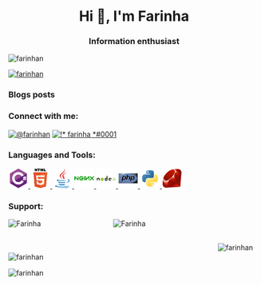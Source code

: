 <h1 align="center">Hi 👋, I'm Farinha</h1>
<h3 align="center">Information enthusiast</h3>

<p align="left"> <img src="https://komarev.com/ghpvc/?username=farinhan&label=Profile%20views&color=0e75b6&style=flat" alt="farinhan" /> </p>

<p align="left"> <a href="https://github.com/ryo-ma/github-profile-trophy"><img src="https://github-profile-trophy.vercel.app/?username=farinhan" alt="farinhan" /></a> </p>

### Blogs posts
<!-- BLOG-POST-LIST:START -->
<!-- BLOG-POST-LIST:END -->

<h3 align="left">Connect with me:</h3>
<p align="left">
<a href="https://medium.com/@farinhan" target="blank"><img align="center" src="https://raw.githubusercontent.com/rahuldkjain/github-profile-readme-generator/master/src/images/icons/Social/medium.svg" alt="@farinhan" height="30" width="40" /></a>
<a href="https://discord.gg/!* farinha *#0001" target="blank"><img align="center" src="https://raw.githubusercontent.com/rahuldkjain/github-profile-readme-generator/master/src/images/icons/Social/discord.svg" alt="!* farinha *#0001" height="30" width="40" /></a>
</p>

<h3 align="left">Languages and Tools:</h3>
<p align="left"> <a href="https://www.w3schools.com/cs/" target="_blank" rel="noreferrer"> <img src="https://raw.githubusercontent.com/devicons/devicon/master/icons/csharp/csharp-original.svg" alt="csharp" width="40" height="40"/> </a> <a href="https://www.w3.org/html/" target="_blank" rel="noreferrer"> <img src="https://raw.githubusercontent.com/devicons/devicon/master/icons/html5/html5-original-wordmark.svg" alt="html5" width="40" height="40"/> </a> <a href="https://www.java.com" target="_blank" rel="noreferrer"> <img src="https://raw.githubusercontent.com/devicons/devicon/master/icons/java/java-original.svg" alt="java" width="40" height="40"/> </a> <a href="https://www.nginx.com" target="_blank" rel="noreferrer"> <img src="https://raw.githubusercontent.com/devicons/devicon/master/icons/nginx/nginx-original.svg" alt="nginx" width="40" height="40"/> </a> <a href="https://nodejs.org" target="_blank" rel="noreferrer"> <img src="https://raw.githubusercontent.com/devicons/devicon/master/icons/nodejs/nodejs-original-wordmark.svg" alt="nodejs" width="40" height="40"/> </a> <a href="https://www.php.net" target="_blank" rel="noreferrer"> <img src="https://raw.githubusercontent.com/devicons/devicon/master/icons/php/php-original.svg" alt="php" width="40" height="40"/> </a> <a href="https://www.python.org" target="_blank" rel="noreferrer"> <img src="https://raw.githubusercontent.com/devicons/devicon/master/icons/python/python-original.svg" alt="python" width="40" height="40"/> </a> <a href="https://www.ruby-lang.org/en/" target="_blank" rel="noreferrer"> <img src="https://raw.githubusercontent.com/devicons/devicon/master/icons/ruby/ruby-original.svg" alt="ruby" width="40" height="40"/> </a> </p>

<h3 align="left">Support:</h3>
<p><a href="https://www.buymeacoffee.com/Farinha"> <img align="left" src="https://cdn.buymeacoffee.com/buttons/v2/default-yellow.png" height="50" width="210" alt="Farinha" /></a><a href="https://ko-fi.com/Farinha"> <img align="left" src="https://cdn.ko-fi.com/cdn/kofi3.png?v=3" height="50" width="210" alt="Farinha" /></a></p><br><br>

<p><img align="left" src="https://github-readme-stats.vercel.app/api/top-langs?username=farinhan&show_icons=true&locale=en&layout=compact" alt="farinhan" /></p>

<p>&nbsp;<img align="center" src="https://github-readme-stats.vercel.app/api?username=farinhan&show_icons=true&locale=en" alt="farinhan" /></p>

<p><img align="center" src="https://github-readme-streak-stats.herokuapp.com/?user=farinhan&" alt="farinhan" /></p>

